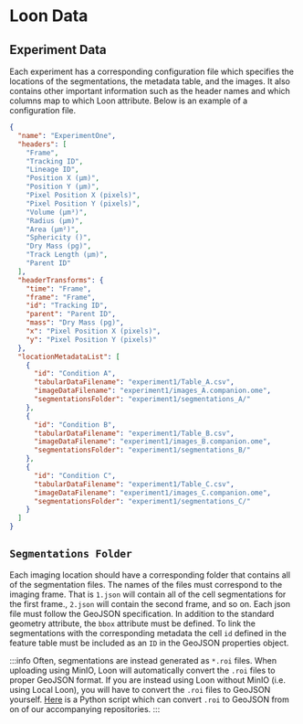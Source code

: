 # Loon Data

## Experiment Data

Each experiment has a corresponding configuration file which specifies the locations of the segmentations, the metadata table, and the images. It also contains other important information such as the header names and which columns map to which Loon attribute. Below is an example of a configuration file.

```json title="ExperimentOne.json"
{
  "name": "ExperimentOne",
  "headers": [
    "Frame",
    "Tracking ID",
    "Lineage ID",
    "Position X (µm)",
    "Position Y (µm)",
    "Pixel Position X (pixels)",
    "Pixel Position Y (pixels)",
    "Volume (µm³)",
    "Radius (µm)",
    "Area (µm²)",
    "Sphericity ()",
    "Dry Mass (pg)",
    "Track Length (µm)",
    "Parent ID"
  ],
  "headerTransforms": {
    "time": "Frame",
    "frame": "Frame",
    "id": "Tracking ID",
    "parent": "Parent ID",
    "mass": "Dry Mass (pg)",
    "x": "Pixel Position X (pixels)",
    "y": "Pixel Position Y (pixels)"
  },
  "locationMetadataList": [
    {
      "id": "Condition A",
      "tabularDataFilename": "experiment1/Table_A.csv",
      "imageDataFilename": "experiment1/images_A.companion.ome",
      "segmentationsFolder": "experiment1/segmentations_A/"
    },
    {
      "id": "Condition B",
      "tabularDataFilename": "experiment1/Table_B.csv",
      "imageDataFilename": "experiment1/images_B.companion.ome",
      "segmentationsFolder": "experiment1/segmentations_B/"
    },
    {
      "id": "Condition C",
      "tabularDataFilename": "experiment1/Table_C.csv",
      "imageDataFilename": "experiment1/images_C.companion.ome",
      "segmentationsFolder": "experiment1/segmentations_C/"
    }
  ]
}
```

## `Segmentations Folder`

Each imaging location should have a corresponding folder that contains all of the segmentation files. The names of the files must correspond to the imaging frame. That is `1.json` will contain all of the cell segmentations for the first frame., `2.json` will contain the second frame, and so on. Each json file must follow the GeoJSON specification. In addition to the standard geometry attribute, the `bbox` attribute must be defined. To link the segmentations with the corresponding metadata the cell `id` defined in the feature table must be included as an `ID` in the GeoJSON properties object.

:::info
Often, segmentations are instead generated as `*.roi` files. When uploading using MinIO, Loon will automatically convert the `.roi` files to proper GeoJSON format. If you are instead using Loon without MinIO (i.e. using Local Loon), you will have to convert the `.roi` files to GeoJSON yourself. [Here](https://github.com/visdesignlab/aardvark-util/blob/main/roi_to_geojson.py) is a Python script which can convert `.roi` to GeoJSON from on of our accompanying repositories.
:::
